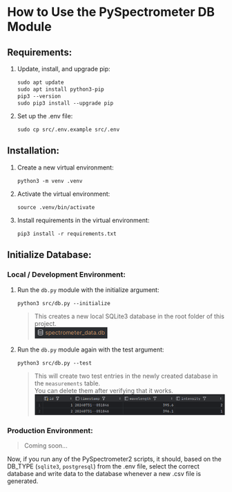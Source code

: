 # How to Use the PySpectrometer DB Module

## Requirements:
1. Update, install, and upgrade pip:
   ```shell
   sudo apt update
   sudo apt install python3-pip
   pip3 --version
   sudo pip3 install --upgrade pip
   ```
2. Set up the .env file:
   ```shell
   sudo cp src/.env.example src/.env
   ```

## Installation:
1. Create a new virtual environment:
   ```shell
   python3 -m venv .venv
   ```
2. Activate the virtual environment:
   ```shell
   source .venv/bin/activate
   ```
3. Install requirements in the virtual environment:
   ```shell
   pip3 install -r requirements.txt
   ```

## Initialize Database:
### Local / Development Environment:
1. Run the `db.py` module with the initialize argument:
   ```shell
   python3 src/db.py --initialize
   ```
   > This creates a new local SQLite3 database in the root folder of this project.  
   ![db_file.png](media/db_file.png)
2. Run the `db.py` module again with the test argument:
   ```shell
   python3 src/db.py --test
   ```
   > This will create two test entries in the newly created database in the `measurements` table.  
   You can delete them after verifying that it works.  
   ![db_test_entries.png](media/db_test_entries.png)

### Production Environment:
> Coming soon...

Now, if you run any of the PySpectrometer2 scripts, it should, based on the DB_TYPE (`sqlite3`, `postgresql`) from the .env file, select the correct database and write data to the database whenever a new .csv file is generated.
